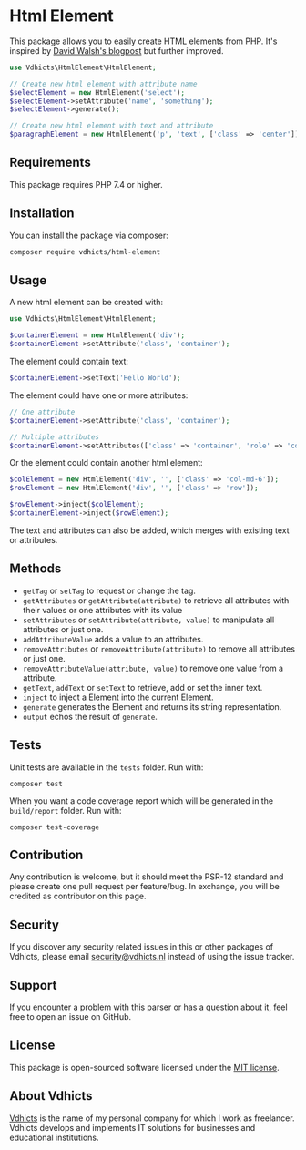 # Html Element

This package allows you to easily create HTML elements from PHP. It's inspired by 
[David Walsh's blogpost](https://davidwalsh.name/create-html-elements-php-htmlelement-class) but further improved.

```php
use Vdhicts\HtmlElement\HtmlElement;

// Create new html element with attribute name
$selectElement = new HtmlElement('select');
$selectElement->setAttribute('name', 'something');
$selectElement->generate();

// Create new html element with text and attribute
$paragraphElement = new HtmlElement('p', 'text', ['class' => 'center']);
```

## Requirements

This package requires PHP 7.4 or higher.

## Installation

You can install the package via composer:

``` bash
composer require vdhicts/html-element
```

## Usage

A new html element can be created with:

```php
use Vdhicts\HtmlElement\HtmlElement;

$containerElement = new HtmlElement('div');
$containerElement->setAttribute('class', 'container');
```

The element could contain text:

```php
$containerElement->setText('Hello World');
```

The element could have one or more attributes:

```php
// One attribute
$containerElement->setAttribute('class', 'container');

// Multiple attributes
$containerElement->setAttributes(['class' => 'container', 'role' => 'container']);
```

Or the element could contain another html element:

```php
$colElement = new HtmlElement('div', '', ['class' => 'col-md-6']);
$rowElement = new HtmlElement('div', '', ['class' => 'row']);

$rowElement->inject($colElement);
$containerElement->inject($rowElement);
```

The text and attributes can also be added, which merges with existing text or attributes.

## Methods

* `getTag` or `setTag` to request or change the tag.
* `getAttributes` or `getAttribute(attribute)` to retrieve all attributes with their values or one attributes with its 
value
* `setAttributes` or `setAttribute(attribute, value)` to manipulate all attributes or just one.
* `addAttributeValue` adds a value to an attributes.
* `removeAttributes` or `removeAttribute(attribute)` to remove all attributes or just one.
* `removeAttributeValue(attribute, value)` to remove one value from a attribute.
* `getText`, `addText` or `setText` to retrieve, add or set the inner text.
* `inject` to inject a Element into the current Element.
* `generate` generates the Element and returns its string representation.
* `output` echos the result of `generate`.

## Tests

Unit tests are available in the `tests` folder. Run with:

`composer test`

When you want a code coverage report which will be generated in the `build/report` folder. Run with:

`composer test-coverage`

## Contribution

Any contribution is welcome, but it should meet the PSR-12 standard and please create one pull request per feature/bug.
In exchange, you will be credited as contributor on this page.

## Security

If you discover any security related issues in this or other packages of Vdhicts, please email security@vdhicts.nl
instead of using the issue tracker.

## Support

If you encounter a problem with this parser or has a question about it, feel free to open an issue on GitHub.

## License

This package is open-sourced software licensed under the [MIT license](http://opensource.org/licenses/MIT).

## About Vdhicts

[Vdhicts](https://www.vdhicts.nl) is the name of my personal company for which I work as freelancer. Vdhicts develops
and implements IT solutions for businesses and educational institutions.

